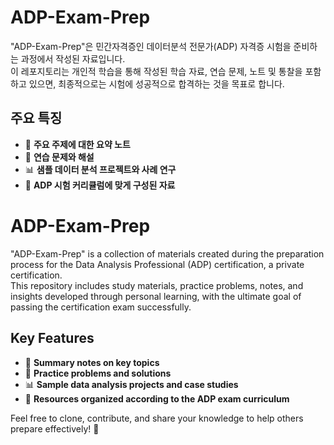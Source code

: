 # ADP-Exam-Prep
"ADP-Exam-Prep"은 민간자격증인 데이터분석 전문가(ADP) 자격증 시험을 준비하는 과정에서 작성된 자료입니다.  
이 레포지토리는 개인적 학습을 통해 작성된 학습 자료, 연습 문제, 노트 및 통찰을 포함하고 있으면, 최종적으로는 시험에 성공적으로 합격하는 것을 목표로 합니다.

## 주요 특징
- 📘 **주요 주제에 대한 요약 노트**
- 📝 **연습 문제와 해설**
- 📊 **샘플 데이터 분석 프로젝트와 사례 연구**
- 📂 **ADP 시험 커리큘럼에 맞게 구성된 자료**



# ADP-Exam-Prep
"ADP-Exam-Prep" is a collection of materials created during the preparation process for the Data Analysis Professional (ADP) certification, a private certification.  
This repository includes study materials, practice problems, notes, and insights developed through personal learning, with the ultimate goal of passing the certification exam successfully.

## Key Features
- 📘 **Summary notes on key topics**
- 📝 **Practice problems and solutions**
- 📊 **Sample data analysis projects and case studies**
- 📂 **Resources organized according to the ADP exam curriculum**
  
Feel free to clone, contribute, and share your knowledge to help others prepare effectively! 🚀

